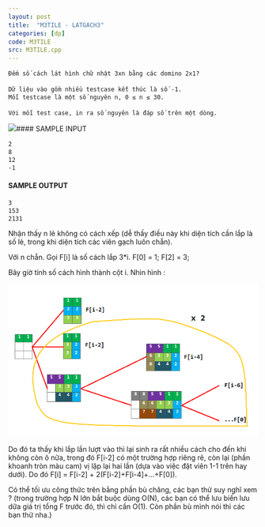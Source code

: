 ```yaml
---
layout: post
title:  "M3TILE - LATGACH3"
categories: [dp]
code: M3TILE
src: M3TILE.cpp
---
```




  







```
Đếm số cách lát hình chữ nhật 3xn bằng các domino 2x1? 

Dữ liệu vào gồm nhiều testcase kết thúc là số -1. 
Mỗi testcase là một số nguyên n, 0 ≤ n ≤ 30. 

Với mỗi test case, in ra số nguyên là đáp số trên một dòng.

```

![](http://www.spoj.com/content/cyclops:m3tile.png)#### SAMPLE INPUT

```
2
8
12
-1

```

#### SAMPLE OUTPUT

```
3
153
2131

```

<!--more-->



Nhận thấy n lẻ không có cách xếp (dễ thấy điều này khi diện tích cần lắp là số lẻ, trong khi diện tích các viên gạch luôn chẵn).

Với n chẵn. Gọi F[i] là số cách lắp 3*i. F[0] = 1; F[2] = 3; 

Bây giờ tính số cách hình thành cột i. Nhìn hình : 

<img src="/static/img/posts/M3TILE.jpeg">


Do đó ta thấy khi lắp lần lượt vào thì lại sinh ra rất nhiều cách cho đến khi không còn ô nữa, trong đó F[i-2] có một trường hợp riêng rẽ, còn lại (phần khoanh tròn màu cam) vị lặp lại hai lần (dựa vào việc đặt viên 1-1 trên hay dưới). Do đó F[i] = F[i-2] + 2(F[i-2]+F[i-4]+…+F[0]).

Có thể tối ưu công thức trên bằng phần bù chăng, các bạn thử suy nghĩ xem ? (trong trường hợp N lớn bắt buộc dùng O(N), các bạn có thể lưu biến lưu dữa giá trị tổng F trước đó, thì chỉ cần O(1). Còn phần bù mình nói thì các bạn thử nha.)
